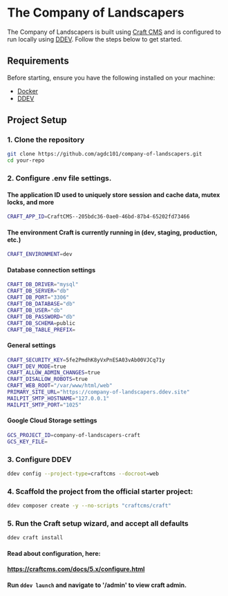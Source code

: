 # The Company of Landscapers

The Company of Landscapers is built using [Craft CMS](https://craftcms.com/) and is configured to run locally using [DDEV](https://ddev.readthedocs.io/en/stable/). Follow the steps below to get started.

## Requirements

Before starting, ensure you have the following installed on your machine:

- [Docker](https://www.docker.com/)
- [DDEV](https://ddev.readthedocs.io/en/stable/#installation)

## Project Setup

### 1. Clone the repository

```bash
git clone https://github.com/agdc101/company-of-landscapers.git
cd your-repo
```

### 2. Configure .env file settings.

#### The application ID used to uniquely store session and cache data, mutex locks, and more
```bash
CRAFT_APP_ID=CraftCMS--205bdc36-0ae0-46bd-87b4-65202fd73466
```
#### The environment Craft is currently running in (dev, staging, production, etc.)
```bash
CRAFT_ENVIRONMENT=dev
```
#### Database connection settings
```bash
CRAFT_DB_DRIVER="mysql"
CRAFT_DB_SERVER="db"
CRAFT_DB_PORT="3306"
CRAFT_DB_DATABASE="db"
CRAFT_DB_USER="db"
CRAFT_DB_PASSWORD="db"
CRAFT_DB_SCHEMA=public
CRAFT_DB_TABLE_PREFIX=
```
#### General settings
```bash
CRAFT_SECURITY_KEY=5fe2PmdhK8yVxPnESA03vAb00VJCq71y
CRAFT_DEV_MODE=true
CRAFT_ALLOW_ADMIN_CHANGES=true
CRAFT_DISALLOW_ROBOTS=true
CRAFT_WEB_ROOT="/var/www/html/web"
PRIMARY_SITE_URL="https://company-of-landscapers.ddev.site"
MAILPIT_SMTP_HOSTNAME="127.0.0.1"
MAILPIT_SMTP_PORT="1025"
```
#### Google Cloud Storage settings
```bash
GCS_PROJECT_ID=company-of-landscapers-craft
GCS_KEY_FILE=
```

### 3. Configure DDEV
```bash
ddev config --project-type=craftcms --docroot=web
```
### 4. Scaffold the project from the official starter project:
```bash
ddev composer create -y --no-scripts "craftcms/craft"
```
### 5. Run the Craft setup wizard, and accept all defaults
```bash
ddev craft install
```

#### Read about configuration, here:
#### https://craftcms.com/docs/5.x/configure.html

#### Run ```ddev launch``` and navigate to '/admin' to view craft admin.
